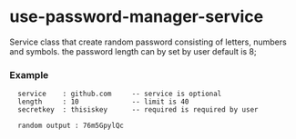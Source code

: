# use-password-manager-service

Service class that create random password consisting of letters, numbers and symbols. 
the password length can by set by user default is 8;

### Example
```
  service    : github.com     -- service is optional
  length     : 10             -- limit is 40
  secretkey  : thisiskey      -- required is required by user
  
  random output : 76m5GpylQc
 
```
